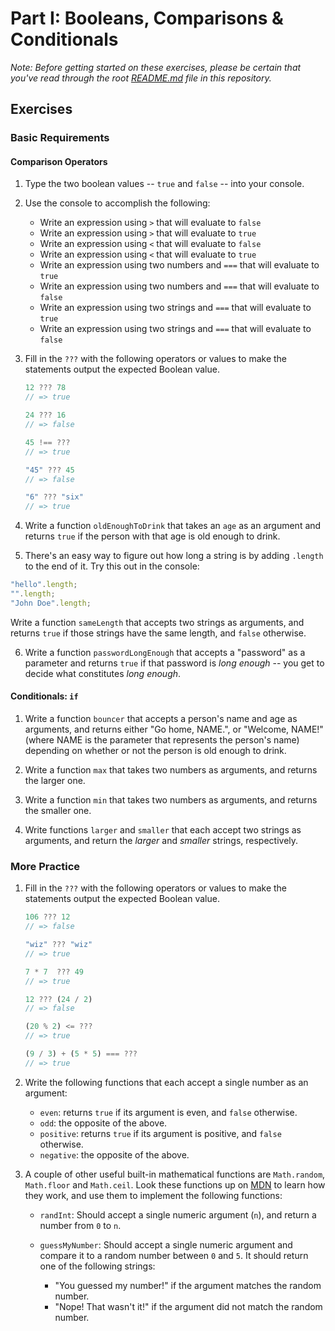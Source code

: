 
# Part I: Booleans, Comparisons & Conditionals

*Note: Before getting started on these exercises, please be certain that you've read through the root [README.md](../README.md) file in this repository.*

## Exercises

### Basic Requirements

#### Comparison Operators

1. Type the two boolean values -- `true` and `false` -- into your console.

2. Use the console to accomplish the following:

    + Write an expression using `>` that will evaluate to `false`
    + Write an expression using `>` that will evaluate to `true`
    + Write an expression using `<` that will evaluate to `false`
    + Write an expression using `<` that will evaluate to `true`
    + Write an expression using two numbers and `===` that will evaluate to `true`
    + Write an expression using two numbers and `===` that will evaluate to `false`
    + Write an expression using two strings and `===` that will evaluate to `true`
    + Write an expression using two strings and `===` that will evaluate to `false`

3. Fill in the `???` with the following operators or values to make the statements
   output the expected Boolean value.

   ```js
   12 ??? 78
   // => true

   24 ??? 16
   // => false

   45 !== ???
   // => true

   "45" ??? 45
   // => false

   "6" ??? "six"
   // => true
   ```

4. Write a function `oldEnoughToDrink` that takes an `age` as an argument and
   returns `true` if the person with that age is old enough to drink.

5. There's an easy way to figure out how long a string is by adding `.length` to
   the end of it. Try this out in the console:

  ```js
  "hello".length;
  "".length;
  "John Doe".length;
  ```

  Write a function `sameLength` that accepts two strings as arguments, and
  returns `true` if those strings have the same length, and `false` otherwise.

6. Write a function `passwordLongEnough` that accepts a "password" as a
   parameter and returns `true` if that password is *long enough* -- you get to
   decide what constitutes *long enough*.

#### Conditionals: `if`

1. Write a function `bouncer` that accepts a person's name and age as arguments,
   and returns either "Go home, NAME.", or "Welcome, NAME!" (where NAME is the
   parameter that represents the person's name) depending on whether or not the
   person is old enough to drink.

2. Write a function `max` that takes two numbers as arguments, and returns the
   larger one.

3. Write a function `min` that takes two numbers as arguments, and returns the
   smaller one.

4. Write functions `larger` and `smaller` that each accept two strings as
   arguments, and return the *larger* and *smaller* strings, respectively.

### More Practice

1. Fill in the `???` with the following operators or values to make the statements
   output the expected Boolean value.

   ```js
   106 ??? 12
   // => false

   "wiz" ??? "wiz"
   // => true

   7 * 7  ??? 49
   // => true

   12 ??? (24 / 2)
   // => false

   (20 % 2) <= ???
   // => true

   (9 / 3) + (5 * 5) === ???
   // => true
   ```

2. Write the following functions that each accept a single number as an
   argument:

    + `even`: returns `true` if its argument is even, and `false` otherwise.
    + `odd`: the opposite of the above.
    + `positive`: returns `true` if its argument is positive, and `false` otherwise.
    + `negative`: the opposite of the above.

3. A couple of other useful built-in mathematical functions are `Math.random`,
   `Math.floor` and `Math.ceil`. Look these functions up on
   [MDN](https://developer.mozilla.org/en-US/docs/Web/JavaScript/Reference/Global_Objects/Math)
   to learn how they work, and use them to implement the following functions:

   + `randInt`: Should accept a single numeric argument (`n`), and return a
     number from `0` to `n`.
   + `guessMyNumber`: Should accept a single numeric argument and compare it to
     a random number between `0` and `5`. It should return one of the following
     strings:

     - "You guessed my number!" if the argument matches the random number.
     - "Nope! That wasn't it!" if the argument did not match the random number.
